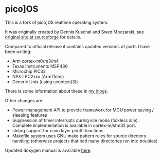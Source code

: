 pico]OS
=======

This is a fork of pico]OS realtime operating system.

It was originally created by Dennis Kuschel and Swen Moczarski,
see [original site at sourceforge][1] for details.

Compared to official release it contains updated versions of
ports I have been writing:

- Arm cortex-m0/m3/m4
- Texas Instruments MSP430
- Microchip PIC32
- NPX LPC2xxx (Arm7tdmi)
- Generic Unix (using ucontext(3))

There is some information about these in [my blogs][2].

Other changes are:

- Power management API to provide framework for MCU power saving / sleeping features
- Suppression of timer interrupts during idle mode (tickless idle). Complete implementation is available in cortex-m/stm32 port.
- stdarg support for nano layer printf-functions
- Makefile system uses GNU make pattern rules for source directory handling (otherwise projects that had many directories run into troubles)


Updated doxygen manual is available [here][3].

[1]: http://picoos.sf.net
[2]: http://stonepile.fi/tags/picoos
[3]: http://arizuu.github.io/picoos

